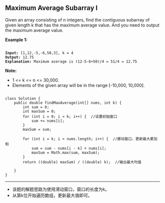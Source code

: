 ## Maximum Average Subarray I

Given an array consisting of n integers, find the contiguous subarray of given length k that has the maximum average value. And you need to output the maximum average value.

<strong>Example 1:</strong>
<pre><code>
<strong>Input:</strong> [1,12,-5,-6,50,3], k = 4 
<strong>Output:</strong> 12.75
<strong>Explanation:</strong> Maximum average is (12-5-6+50)/4 = 51/4 = 12.75
</code></pre>

<strong>Note:</strong>

* 1 <= k <= n <= 30,000.
* Elements of the given array will be in the range [-10,000, 10,000].

<pre><code>
class Solution {
    public double findMaxAverage(int[] nums, int k) {
        int sum = 0;
        int maxSum = 0;
        for (int i = 0; i < k; i++) {  //设置初始窗口
            sum += nums[i];
        }
        maxSum = sum;
        
        for (int i = k; i < nums.length; i++) {  //挪动窗口，更新最大累加和
            sum = sum - nums[i - k] + nums[i];
            maxSum = Math.max(sum, maxSum);
        }
        return ((double) maxSum) / ((double) k);  //输出最大均值
        
    }
}
</code></pre>

***
* 该题的解题思路为使用滑动窗口，窗口的长度为k。
* 从第k位开始遍历数组，更新最大值即可。